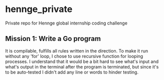 # hennge_private
Private repo for Hennge global internship coding challenge

## Mission 1: Write a Go program
It is compilable, fulfills all rules written in the direction. To make it run without any 'for' loop, I chose to use recursive function for looping processes. I understand that it would be a bit hard to see what's input and what's output in the terminal after the program is terminated, but since it's to be auto-tested I didn't add any line or words to hinder testing.


